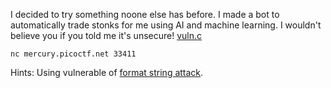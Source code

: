I decided to try something noone else has before. I made a bot to automatically trade stonks for me using AI and machine learning. I wouldn't believe you if you told me it's unsecure! [vuln.c](https://mercury.picoctf.net/static/f9d545499faf6f436853685ad21dcb33/vuln.c)

```
nc mercury.picoctf.net 33411
```

Hints: Using vulnerable of [format string attack](https://en.wikipedia.org/wiki/Uncontrolled_format_strings).
